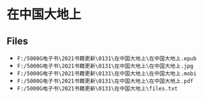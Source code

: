 # 在中国大地上

## Files

- `F:/5000G电子书\2021书籍更新\0131\在中国大地上\在中国大地上.epub`
- `F:/5000G电子书\2021书籍更新\0131\在中国大地上\在中国大地上.jpg`
- `F:/5000G电子书\2021书籍更新\0131\在中国大地上\在中国大地上.mobi`
- `F:/5000G电子书\2021书籍更新\0131\在中国大地上\在中国大地上.pdf`
- `F:/5000G电子书\2021书籍更新\0131\在中国大地上\files.txt`
